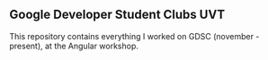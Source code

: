 ## Google Developer Student Clubs UVT

This repository contains everything I worked on GDSC (november - present), at the Angular workshop.
